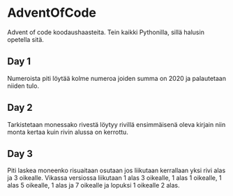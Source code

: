 # AdventOfCode
Advent of code koodaushaasteita. Tein kaikki Pythonilla, sillä halusin opetella sitä.

## Day 1
Numeroista piti löytää kolme numeroa joiden summa on 2020 ja palautetaan niiden tulo.

## Day 2
Tarkistetaan monessako rivestä löytyy rivillä ensimmäisenä oleva kirjain niin monta kertaa kuin rivin alussa on kerrottu.

## Day 3
Piti laskea moneenko risuaitaan osutaan jos liikutaan kerrallaan yksi rivi alas ja 3 oikealle. Vikassa versiossa liikutaan 1 alas 3 oikealle, 1 alas 1 oikealle, 1 alas 5 oikealle, 1 alas ja 7 oikealle ja lopuksi 1 oikealle 2 alas.

